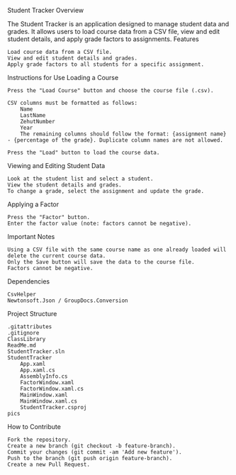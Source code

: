 Student Tracker
Overview

The Student Tracker is an application designed to manage student data and grades. It allows users to load course data from a CSV file, view and edit student details, and apply grade factors to assignments.
Features

    Load course data from a CSV file.
    View and edit student details and grades.
    Apply grade factors to all students for a specific assignment.

Instructions for Use
Loading a Course

    Press the "Load Course" button and choose the course file (.csv).

    CSV columns must be formatted as follows:
        Name
        LastName
        ZehutNumber
        Year
        The remaining columns should follow the format: {assignment name} - {percentage of the grade}. Duplicate column names are not allowed.

    Press the "Load" button to load the course data.

Viewing and Editing Student Data

    Look at the student list and select a student.
    View the student details and grades.
    To change a grade, select the assignment and update the grade.

Applying a Factor

    Press the "Factor" button.
    Enter the factor value (note: factors cannot be negative).

Important Notes

    Using a CSV file with the same course name as one already loaded will delete the current course data.
    Only the Save button will save the data to the course file.
    Factors cannot be negative.

Dependencies

    CsvHelper
    Newtonsoft.Json / GroupDocs.Conversion

Project Structure

    .gitattributes
    .gitignore
    ClassLibrary
    ReadMe.md
    StudentTracker.sln
    StudentTracker
        App.xaml
        App.xaml.cs
        AssemblyInfo.cs
        FactorWindow.xaml
        FactorWindow.xaml.cs
        MainWindow.xaml
        MainWindow.xaml.cs
        StudentTracker.csproj
    pics

How to Contribute

    Fork the repository.
    Create a new branch (git checkout -b feature-branch).
    Commit your changes (git commit -am 'Add new feature').
    Push to the branch (git push origin feature-branch).
    Create a new Pull Request.
